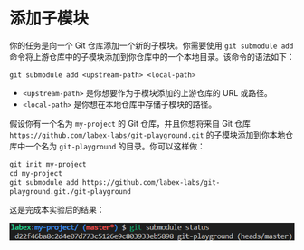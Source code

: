 # 添加子模块

你的任务是向一个 Git 仓库添加一个新的子模块。你需要使用 `git submodule add` 命令将上游仓库中的子模块添加到你仓库中的一个本地目录。该命令的语法如下：

```shell
git submodule add <upstream-path> <local-path>
```

- `<upstream-path>` 是你想要作为子模块添加的上游仓库的 URL 或路径。
- `<local-path>` 是你想在本地仓库中存储子模块的路径。

假设你有一个名为 `my-project` 的 Git 仓库，并且你想将来自 Git 仓库 `https://github.com/labex-labs/git-playground.git` 的子模块添加到你本地仓库中一个名为 `git-playground` 的目录。你可以这样做：

```shell
git init my-project
cd my-project
git submodule add https://github.com/labex-labs/git-playground.git./git-playground
```

这是完成本实验后的结果：

![Git 子模块添加结果](../assets/challenge-add-submodule-step1-1.png)
